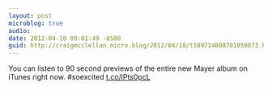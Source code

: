 ```yaml
---
layout: post
microblog: true
audio: 
date: 2012-04-10 09:01:49 -0500
guid: http://craigmcclellan.micro.blog/2012/04/10/t189714808701059073.html
---
```

You can listen to 90 second previews of the entire new Mayer album on iTunes right now. #soexcited
[t.co/lPts0pcL](http://t.co/lPts0pcL)
